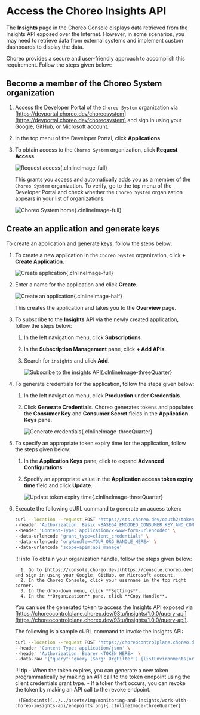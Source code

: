 # Access the Choreo Insights API

The **Insights** page in the Choreo Console displays data retrieved from the Insights API exposed over the Internet. However, in some scenarios, you may need to retrieve data from external systems and implement custom dashboards to display the data.

Choreo provides a secure and user-friendly approach to accomplish this requirement. Follow the steps given below:

## Become a member of the Choreo System organization

1. Access the Developer Portal of the `Choreo System` organization via [https://devportal.choreo.dev/choreosystem](https://devportal.choreo.dev/choreosystem) and sign in using your Google, GitHub, or Microsoft account.

2. In the top menu of the Developer Portal, click **Applications**.
   
3. To obtain access to the `Choreo System` organization, click **Request Access**.

    ![Request access](../../assets/img/monitoring-and-insights/work-with-choreo-insights-api/request-access.png){.cInlineImage-full}

    This grants you access and automatically adds you as a member of the `Choreo System` organization. To verify, go to the top menu of the Developer Portal and check whether the `Choreo System` organization appears in your list of organizations.

    ![Choreo System home](../../assets/img/monitoring-and-insights/work-with-choreo-insights-api/choreo-system-home.png){.cInlineImage-full}

## Create an application and generate keys

To create an application and generate keys, follow the steps below:

1. To create a new application in the `Choreo System` organization, click **+ Create Application**. 

    ![Create application](../../assets/img/monitoring-and-insights/work-with-choreo-insights-api/create-application.png){.cInlineImage-full}

2. Enter a name for the application and click **Create**. 
   
    ![Create an application](../../assets/img/monitoring-and-insights/work-with-choreo-insights-api/create-an-application.png){.cInlineImage-half}

    This creates the application and takes you to the **Overview** page.

3. To subscribe to the **Insights** API via the newly created application, follow the steps below:
    1.  In the left navigation menu, click **Subscriptions**.
    2.  In the **Subscription Management** pane, click **+ Add APIs**.
    3.  Search for `insights` and click **Add**.

         ![Subscribe to the insights API](../../assets/img/monitoring-and-insights/work-with-choreo-insights-api/subscribe-to-insights-api.png){.cInlineImage-threeQuarter}

4. To generate credentials for the application, follow the steps given below:
    1. In the left navigation menu, click **Production** under **Credentials**.
    2. Click **Generate Credentials**. Choreo generates tokens and populates the **Consumer Key** and **Consumer Secret** fields in the **Application Keys** pane.

        ![Generate credentials](../../assets/img/monitoring-and-insights/work-with-choreo-insights-api/generate-credentials.png){.cInlineImage-threeQuarter}

5. To specify an appropriate token expiry time for the application, follow the steps given below:
    1. In the **Application Keys** pane, click to expand **Advanced Configurations**.
    2. Specify an appropriate value in the **Application access token expiry time** field and click **Update**.
   
        ![Update token expiry time](../../assets/img/monitoring-and-insights/work-with-choreo-insights-api/update-token-expirary-time.png){.cInlineImage-threeQuarter}

6. Execute the following cURL command to generate an access token:

    ```bash
    curl --location --request POST 'https://sts.choreo.dev/oauth2/token' \
    --header 'Authorization: Basic <BASE64_ENCODED_CONSUMER_KEY_AND_CONSUMER_SECRET_OF_YOUR_APP_HERE>' \
    --header 'Content-Type: application/x-www-form-urlencoded' \
    --data-urlencode 'grant_type=client_credentials' \
    --data-urlencode 'orgHandle=<YOUR_ORG_HANDLE_HERE>' \
    --data-urlencode 'scope=apim:api_manage'
    ```

    !!! info
        To obtain your organization handle, follow the steps given below:

         1. Go to [https://console.choreo.dev](https://console.choreo.dev) and sign in using your Google, GitHub, or Microsoft account.
         2. In the Choreo Console, click your username in the top right corner.
         3. In the drop-down menu, click **Settings**.
         4. In the **Organization** pane, click **Copy Handle**. 

    You can use the generated token to access the Insights API exposed via [https://choreocontrolplane.choreo.dev/93tu/insights/1.0.0/query-api](https://choreocontrolplane.choreo.dev/93tu/insights/1.0.0/query-api).

    The following is a sample cURL command to invoke the Insights API:

    ```bash
    curl --location --request POST 'https://choreocontrolplane.choreo.dev/93tu/insights/1.0.0/query-api' \
    --header 'Content-Type: application/json' \
    --header 'Authorization: Bearer <TOKEN_HERE>' \
    --data-raw '{"query":"query ($org: OrgFilter!) {listEnvironments(org: $org){id\n name}}","variables":{"org":{"orgId":"<ORG_UUID_HERE>"}}}'
    ```

    !!! tip
         - When the token expires, you can generate a new token programmatically by making an API call to the token endpoint using the client credentials grant type.
        - If a token theft occurs, you can revoke the token by making an API call to the revoke endpoint.

        ![Endpoints](../../assets/img/monitoring-and-insights/work-with-choreo-insights-api/endpoints.png){.cInlineImage-threeQuarter}
